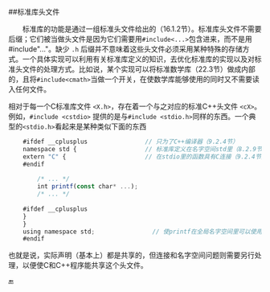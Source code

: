 ##标准库头文件

&emsp;&emsp;标准库的功能是通过一组标准头文件给出的（16.1.2节）。标准库头文件不需要后缀；它们被当做头文件是因为它们需要用`#include<...>`包含进来，而不是用#include"..."。缺少 `.h` 后缀并不意味着这些头文件必须采用某种特殊的存储方式。一个具体实现可以利用有关标准库定义的知识，去优化标准库的实现以及对标准头文件的处理方式。比如说，某个实现可以将标准数学库（22.3节）做成内部的，且将`#include<cmath>`当做一个开关，在使数学库能够使用的同时又不需要读入任何文件。

相对于每一个C标准库文件 `<X.h>`，存在着一个与之对应的标准C++头文件 `<cX>`。例如，`#include <cstdio>` 提供的是与`#include <stdio.h>`同样的东西。一个典型的`<stdio.h>`看起来是某种类似下面的东西

```javascript
    #ifdef __cplusplus                // 只为了C++编译器（9.2.4节）
    namespace std {                   // 标准库定义在名字空间std里（8.2.9节）
    extern "C" {                      // 在stdio里的函数具有C连接（9.2.4节）
    #endif
    
        /* ... */
        int printf(const char* ...);
        /* ... */
    
    #ifdef __cplusplus
    }
    }
    using namespace std;                // 使printf在全局名字空间里可以使用
    #endif
```

也就是说，实际声明（基本上）都是共享的，但连接和名字空间问题则需要另行处理，以便使C和C++程序能共享这个头文件。


🔚